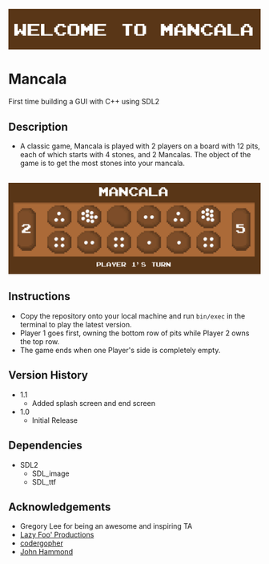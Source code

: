 <img src="res/sample_title.png" alt="Text displaying 'Welcome to Mancala'"><br>
# Mancala
First time building a GUI with C++ using SDL2

## Description
* A classic game, Mancala is played with 2 players on a board with 12 pits, each of which starts with 4 stones, and 2 Mancalas. The object of the game is to get the most stones into your mancala. 

<br><img src="res/sample_game_2.png" alt="Sample game of Mancala"><br>

## Instructions
* Copy the repository onto your local machine and run `bin/exec` in the terminal to play the latest version.
* Player 1 goes first, owning the bottom row of pits while Player 2 owns the top row.
* The game ends when one Player's side is completely empty.

## Version History
* 1.1
    * Added splash screen and end screen
* 1.0
    * Initial Release

## Dependencies
* SDL2
    * SDL_image
    * SDL_ttf

## Acknowledgements
* Gregory Lee for being an awesome and inspiring TA
* [Lazy Foo' Productions](http://www.lazyfoo.net/tutorials/SDL/index.php)
* [codergopher](https://www.youtube.com/playlist?list=PL2RPjWnJduNmXHRYwdtublIPdlqocBoLS)
* [John Hammond](https://www.youtube.com/playlist?list=PL1H1sBF1VAKXMz8kETLHRo1LwnvB08Q2J)
